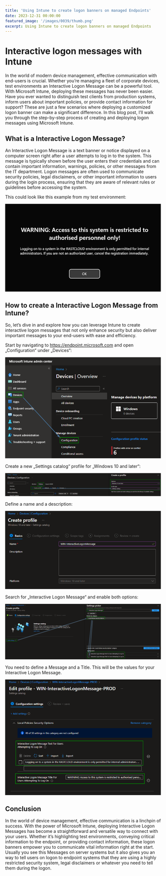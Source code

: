```yaml
---
title: 'Using Intune to create logon banners on managed Endpoints'
date: 2023-12-31 00:00:00
featured_image: '/images/0039/thumb.png'
excerpt: Using Intune to create logon banners on managed Endpoints
---
```


# Interactive logon messages with Intune

In the world of modern device management, effective communication with end-users is crucial. Whether you’re managing a fleet of corporate devices, test environments an Interactive Logon Message can be a powerful tool. With Microsoft Intune, deploying these messages has never been easier. Have you ever wanted to distinguish test clients from production systems, inform users about important policies, or provide contact information for support? These are just a few scenarios where deploying a customized logon banner can make a significant difference. In this blog post, I’ll walk you through the step-by-step process of creating and deploying logon messages using Microsoft Intune.

## What is a Interactive Logon Message?
An Interactive Logon Message is a text banner or notice displayed on a computer screen right after a user attempts to log in to the system. This message is typically shown before the user enters their credentials and can contain important information, warnings, policies, or other messages from the IT department. Logon messages are often used to communicate security policies, legal disclaimers, or other important information to users during the login process, ensuring that they are aware of relevant rules or guidelines before accessing the system.

This could look like this example from my test environment:

![](/images/0039/1.png)

## How to create a Interactive Logon Message from Intune?
So, let’s dive in and explore how you can leverage Intune to create interactive logon messages that not only enhance security but also deliver important messages to your end-users with ease and efficiency.

Start by navigating to https://endpoint.microsoft.com and open „Configuration“ under „Devices“:

![](/images/0039/2.png)

Create a new „Settings catalog“ profile for „Windows 10 and later“:

![](/images/0039/3.png)

Define a name and a description:

![](/images/0039/4.png)

Search for „Interactive Logon Message“ and enable both options:

![](/images/0039/5.png)

You need to define a Message and a Title. This will be the values for your Interactive Logon Message.

![](/images/0039/6.png)

## Conclusion
In the world of device management, effective communication is a linchpin of success. With the power of Microsoft Intune, deploying Interactive Logon Messages has become a straightforward and versatile way to connect with your users. Whether it’s highlighting test environments, conveying critical information to the endpoint, or providing contact information, these logon banners empower you to communicate vital information right at the start. Usually you see this Messages on server systems but it also gives you an way to tell users on logon to endpoint systems that they are using a highly restricted security system, legal disclaimers or whatever you need to tell them during the logon.